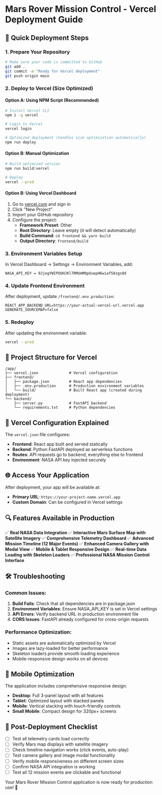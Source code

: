 # Mars Rover Mission Control - Vercel Deployment Guide

## 🚀 Quick Deployment Steps

### 1. Prepare Your Repository
```bash
# Make sure your code is committed to GitHub
git add .
git commit -m "Ready for Vercel deployment"
git push origin main
```

### 2. Deploy to Vercel (Size Optimized)

#### Option A: Using NPM Script (Recommended)
```bash
# Install Vercel CLI
npm i -g vercel

# Login to Vercel
vercel login

# Optimized deployment (handles size optimization automatically)
npm run deploy
```

#### Option B: Manual Optimization
```bash
# Build optimized version
npm run build:vercel

# Deploy
vercel --prod
```

#### Option B: Using Vercel Dashboard
1. Go to [vercel.com](https://vercel.com) and sign in
2. Click "New Project"
3. Import your GitHub repository
4. Configure the project:
   - **Framework Preset**: Other
   - **Root Directory**: Leave empty (it will detect automatically)
   - **Build Command**: `cd frontend && yarn build`
   - **Output Directory**: `frontend/build`

### 3. Environment Variables Setup

In Vercel Dashboard → Settings → Environment Variables, add:

```
NASA_API_KEY = 9JjogYWIPOUHJKl7RMUmM0pUuepH6wiafS8zgs0d
```

### 4. Update Frontend Environment
After deployment, update `/frontend/.env.production`:
```
REACT_APP_BACKEND_URL=https://your-actual-vercel-url.vercel.app
GENERATE_SOURCEMAP=false
```

### 5. Redeploy
After updating the environment variable:
```bash
vercel --prod
```

## 📁 Project Structure for Vercel

```
/app/
├── vercel.json              # Vercel configuration
├── frontend/
│   ├── package.json         # React app dependencies
│   ├── .env.production      # Production environment variables
│   └── build/               # Built React app (created during deployment)
└── backend/
    ├── server.py            # FastAPI backend
    └── requirements.txt     # Python dependencies
```

## 🔧 Vercel Configuration Explained

The `vercel.json` file configures:
- **Frontend**: React app built and served statically
- **Backend**: Python FastAPI deployed as serverless functions
- **Routes**: API requests go to backend, everything else to frontend
- **Environment**: NASA API key injected securely

## 🌐 Access Your Application

After deployment, your app will be available at:
- **Primary URL**: `https://your-project-name.vercel.app`
- **Custom Domain**: Can be configured in Vercel settings

## 🔍 Features Available in Production

✅ **Real NASA Data Integration**
✅ **Interactive Mars Surface Map with Satellite Imagery**
✅ **Comprehensive Telemetry Dashboard**
✅ **Advanced Mission Timeline (12 Major Events)**
✅ **Enhanced Camera Gallery with Modal View**
✅ **Mobile & Tablet Responsive Design**
✅ **Real-time Data Loading with Skeleton Loaders**
✅ **Professional NASA Mission Control Interface**

## 🛠️ Troubleshooting

### Common Issues:

1. **Build Fails**: Check that all dependencies are in package.json
2. **Environment Variables**: Ensure NASA_API_KEY is set in Vercel settings
3. **API Errors**: Verify backend URL in production environment file
4. **CORS Issues**: FastAPI already configured for cross-origin requests

### Performance Optimization:
- Static assets are automatically optimized by Vercel
- Images are lazy-loaded for better performance
- Skeleton loaders provide smooth loading experience
- Mobile-responsive design works on all devices

## 📱 Mobile Optimization

The application includes comprehensive responsive design:
- **Desktop**: Full 3-panel layout with all features
- **Tablet**: Optimized layout with stacked panels
- **Mobile**: Vertical stacking with touch-friendly controls
- **Small Mobile**: Compact design for 320px+ screens

## 🎯 Post-Deployment Checklist

- [ ] Test all telemetry cards load correctly
- [ ] Verify Mars map displays with satellite imagery
- [ ] Check timeline navigation works (click events, auto-play)
- [ ] Test camera gallery and image modal functionality
- [ ] Verify mobile responsiveness on different screen sizes
- [ ] Confirm NASA API integration is working
- [ ] Test all 12 mission events are clickable and functional

Your Mars Rover Mission Control application is now ready for production use! 🌟